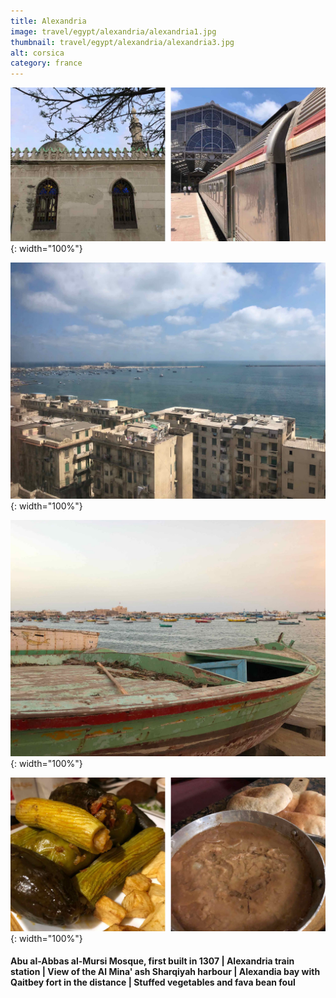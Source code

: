 ```yaml
---
title: Alexandria
image: travel/egypt/alexandria/alexandria1.jpg
thumbnail: travel/egypt/alexandria/alexandria3.jpg
alt: corsica
category: france
---
```


![mosque and train station](./assets/img/travel/egypt/alexandria/alexandria2.jpg){: width="100%"}

![sea view with buildings](./assets/img/travel/egypt/alexandria/alexandria3.jpg){: width="100%"}

![sea with boats](./assets/img/travel/egypt/alexandria/alexandria4.jpg){: width="100%"}

![stuffed vegetables and bean paste](./assets/img/travel/egypt/alexandria/alexandria5.jpg){: width="100%"}

#### Abu al-Abbas al-Mursi Mosque, first built in 1307 | Alexandria train station | View of the Al Mina' ash Sharqiyah harbour | Alexandia bay with Qaitbey fort in the distance | Stuffed vegetables and fava bean foul
